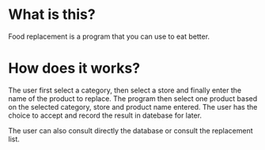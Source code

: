 # What is this?

Food replacement is a program that you can use to eat better.

# How does it works?

The user first select a category, then select a store and finally enter the name of the product to replace.
The program then select one product based on the selected category, store and product name entered.
The user has the choice to accept and record the result in datebase for later.

The user can also consult directly the database or consult the replacement list.

